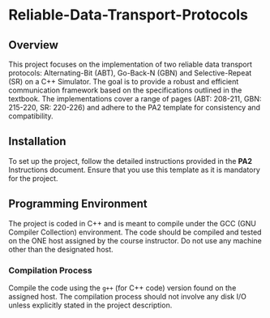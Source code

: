 # Reliable-Data-Transport-Protocols

## Overview

This project focuses on the implementation of two reliable data transport protocols: Alternating-Bit (ABT), Go-Back-N (GBN) and Selective-Repeat (SR) on a C++ Simulator. The goal is to provide a robust and efficient communication framework 
based on the specifications outlined in the textbook. The implementations cover a range of pages (ABT: 208-211, GBN: 215-220, SR: 220-226) and adhere to the PA2 template for consistency and compatibility.

## Installation

To set up the project, follow the detailed instructions provided in the **PA2** Instructions document. Ensure that you use this template as it is mandatory for the project.

## Programming Environment

The project is coded in C++ and is meant to compile under the GCC (GNU Compiler Collection) environment. The code should be compiled and tested on the ONE host assigned by the course instructor. Do not use any machine other than the designated host.

### Compilation Process

Compile the code using the `g++` (for C++ code) version found on the assigned host. The compilation process should not involve any disk I/O unless explicitly stated in the project description.

